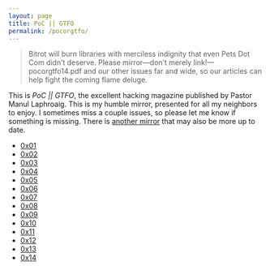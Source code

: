 ```yaml
---
layout: page
title: PoC || GTFO
permalink: /pocorgtfo/
---
```


>Bitrot will burn libraries with merciless indignity that even Pets Dot Com didn’t deserve. Please mirror—don’t merely link!—pocorgtfo14.pdf and our other issues far and wide, so our articles can help fight the coming flame deluge.

This is _PoC \|\| GTFO_, the excellent hacking magazine published by Pastor Manul Laphroaig. This is my humble mirror, presented for all my neighbors to enjoy. I sometimes miss a couple issues, so please let me know if something is missing. There is [another mirror](https://unpack.debug.su/pocorgtfo/) that may also be more up to date.

* [0x01](//midnight.computer/pocorgtfo/pocorgtfo01.pdf)
* [0x02](//midnight.computer/pocorgtfo/pocorgtfo02.pdf)
* [0x03](//midnight.computer/pocorgtfo/pocorgtfo03.pdf)
* [0x04](//midnight.computer/pocorgtfo/pocorgtfo04.pdf)
* [0x05](//midnight.computer/pocorgtfo/pocorgtfo05.pdf)
* [0x06](//midnight.computer/pocorgtfo/pocorgtfo06.pdf)
* [0x07](//midnight.computer/pocorgtfo/pocorgtfo07.pdf)
* [0x08](//midnight.computer/pocorgtfo/pocorgtfo08.pdf)
* [0x09](//midnight.computer/pocorgtfo/pocorgtfo09.pdf)
* [0x10](//midnight.computer/pocorgtfo/pocorgtfo10.pdf)
* [0x11](//midnight.computer/pocorgtfo/pocorgtfo11.pdf)
* [0x12](//midnight.computer/pocorgtfo/pocorgtfo12.pdf)
* [0x13](//midnight.computer/pocorgtfo/pocorgtfo13.pdf)
* [0x14](//midnight.computer/pocorgtfo/pocorgtfo14.pdf)
